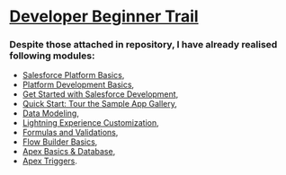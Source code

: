 # [Developer Beginner Trail](https://trailhead.salesforce.com/content/learn/trails/force_com_dev_beginner)

### Despite those attached in repository, I have already realised following modules:
* [Salesforce Platform Basics](https://trailhead.salesforce.com/content/learn/modules/starting_force_com?trail_id=force_com_dev_beginner),
* [Platform Development Basics](https://trailhead.salesforce.com/content/learn/modules/platform-development-basics?trail_id=force_com_dev_beginner),
* [Get Started with Salesforce Development](https://trailhead.salesforce.com/content/learn/projects/get-started-with-salesforce-development?trail_id=force_com_dev_beginner),
* [Quick Start: Tour the Sample App Gallery](https://trailhead.salesforce.com/content/learn/projects/quick-start-tour-the-sample-app-gallery?trail_id=force_com_dev_beginner),
* [Data Modeling](https://trailhead.salesforce.com/content/learn/modules/data_modeling?trail_id=force_com_dev_beginner),
* [Lightning Experience Customization](https://trailhead.salesforce.com/content/learn/modules/lex_customization?trail_id=force_com_dev_beginner),
* [Formulas and Validations](https://trailhead.salesforce.com/content/learn/modules/point_click_business_logic?trail_id=force_com_dev_beginner),
* [Flow Builder Basics](https://trailhead.salesforce.com/content/learn/modules/flow-basics?trail_id=force_com_dev_beginner),
* [Apex Basics & Database](https://trailhead.salesforce.com/content/learn/modules/apex_database?trail_id=force_com_dev_beginner),
* [Apex Triggers](https://trailhead.salesforce.com/content/learn/modules/apex_triggers?trail_id=force_com_dev_beginner).
